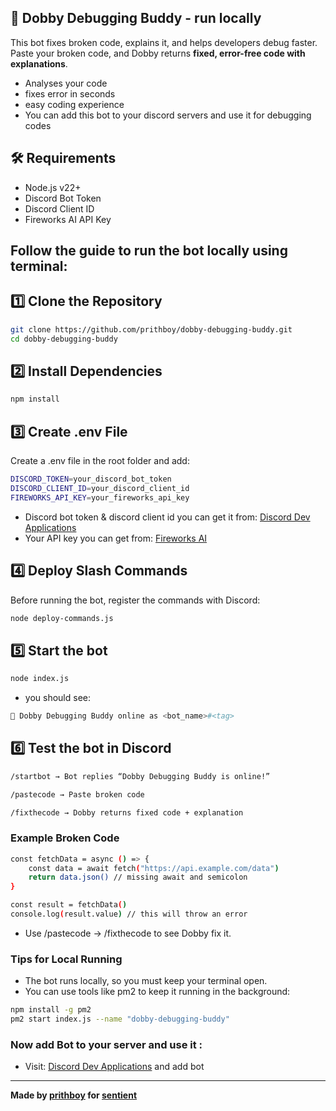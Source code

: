 ## 🧩 Dobby Debugging Buddy - run locally
This bot fixes broken code, explains it, and helps developers debug faster. Paste your broken code, and Dobby returns **fixed, error-free code with explanations**.

* Analyses your code
* fixes error in seconds 
* easy coding experience
* You can add this bot to your discord servers and use it for debugging codes

## 🛠️ Requirements
- Node.js v22+
- Discord Bot Token
- Discord Client ID
- Fireworks AI API Key

## Follow the guide to run the bot locally using terminal:

## 1️⃣ Clone the Repository
```bash
git clone https://github.com/prithboy/dobby-debugging-buddy.git
cd dobby-debugging-buddy
```

## 2️⃣ Install Dependencies
```bash
npm install
```

## 3️⃣ Create .env File
Create a .env file in the root folder and add:
```bash
DISCORD_TOKEN=your_discord_bot_token
DISCORD_CLIENT_ID=your_discord_client_id
FIREWORKS_API_KEY=your_fireworks_api_key
```
* Discord bot token & discord client id you can get it from: [Discord Dev Applications](https://discord.com/developers/applications)
* Your API key you can get from: [Fireworks AI](https://app.fireworks.ai/settings/users/api-keys)

## 4️⃣ Deploy Slash Commands
Before running the bot, register the commands with Discord:
```bash
node deploy-commands.js
```

## 5️⃣ Start the bot
```bash
node index.js
```
* you should see:
```bash
🤖 Dobby Debugging Buddy online as <bot_name>#<tag>
```

## 6️⃣ Test the bot in Discord
```bash
/startbot → Bot replies “Dobby Debugging Buddy is online!”

/pastecode → Paste broken code

/fixthecode → Dobby returns fixed code + explanation
```

### Example Broken Code
```bash
const fetchData = async () => {
    const data = await fetch("https://api.example.com/data")
    return data.json() // missing await and semicolon
}

const result = fetchData()
console.log(result.value) // this will throw an error
```
* Use /pastecode → /fixthecode to see Dobby fix it.

### Tips for Local Running
* The bot runs locally, so you must keep your terminal open.
* You can use tools like pm2 to keep it running in the background:
```bash
npm install -g pm2
pm2 start index.js --name "dobby-debugging-buddy"
```

### Now add Bot to your server and use it :
* Visit: [Discord Dev Applications](https://discord.com/developers/applications) and add bot

---

**Made by [prithboy](https://x.com/Prith_boy) for [sentient](https://x.com/SentientAGI)**


